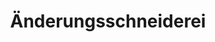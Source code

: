 ---
title: "Änderungsschneiderei"
url: /berlin/aenderungsschneiderei-wilhelminenhofstrasse/
shop: Schneiderei
---